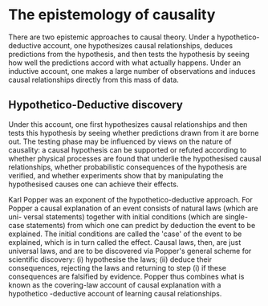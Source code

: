 # The epistemology of causality

There are two epistemic approaches to causal theory. Under a hypothetico-deductive account, one hypothesizes 
causal relationships, deduces predictions from the hypothesis, and then tests the hypothesis by seeing how 
well the predictions accord with what actually happens. Under an inductive account, one makes a large number 
of observations and induces causal relationships directly from this mass of data.

## Hypothetico-Deductive discovery

Under this account, one first hypothesizes causal relationships and then tests this hypothesis by seeing whether 
predictions drawn from it are borne out. The testing phase may be influenced by views on the nature of causality: 
a causal hypothesis can be supported or refuted according to whether physical processes are found that underlie 
the hypothesised causal relationships, whether probabilistic consequences of the hypothesis are verified, and 
whether experiments show that by manipulating the hypothesised causes one can achieve their effects.

Karl Popper was an exponent of the hypothetico-deductive approach. For Popper a causal explanation of an event 
consists of natural laws (which are uni- versal statements) together with initial conditions (which are single-
case statements) from which one can predict by deduction the event to be explained. The initial conditions are 
called the 'case' of the event to be explained, which is in turn called the effect. Causal laws, then, are just 
universal laws, and are to be discovered via Popper's general scheme for scientific discovery: (i) hypothesise the laws; 
(ii) deduce their consequences, rejecting the laws and returning to step (i) if these consequences are falsified 
by evidence. Popper thus combines what is known as the covering-law account of causal explanation with a hypothetico
-deductive account of learning causal relationships.
